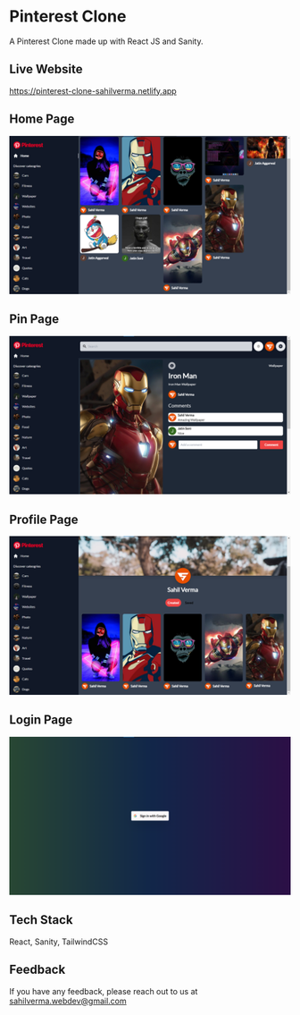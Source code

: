 # Pinterest Clone

A Pinterest Clone made up with React JS and Sanity.

## Live Website

https://pinterest-clone-sahilverma.netlify.app

## Home Page

![Home](/screenshots/home.png)

## Pin Page

![Explore](/screenshots/pin.png)

## Profile Page

![Profile](/screenshots/user-profile.png)

## Login Page

![Login](/screenshots/login.png)

## Tech Stack

React, Sanity, TailwindCSS

## Feedback

If you have any feedback, please reach out to us at sahilverma.webdev@gmail.com
